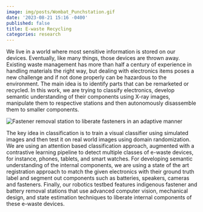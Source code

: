 ```yaml
---
image: img/posts/Wombat_Punchstation.gif
date: '2023-08-21 15:16 -0400'
published: false
title: E-waste Recycling
categories: research
---
```

We live in a world where most sensitive information is stored on our devices. Eventually, like many things, those devices are thrown away. Existing waste management has more than half a century of experience in handling materials the right way, but dealing with electronics items poses a new challenge and if not done properly can be hazardous to the environment. The main idea is to identify parts that can be remarketed or recycled. In this work, we are trying to classify electronics, develop semantic understanding of their components using X-ray images, manipulate them to respective stations and then autonomously disassemble them to smaller components. 

![Fastener removal station to liberate fasteners in an adaptive manner]({{site.baseurl}}/img/posts/Wombat_Punchstation.gif)

The key idea in classification is to train a visual classifier using simulated images and then test it on real world images using domain randomization. We are using an attention based classification approach, augmented with a contrastive learning pipeline to detect multiple classes of e-waste devices, for instance, phones, tablets, and smart watches. For developing semantic understanding of the internal components, we are using a state of the art registration approach to match the given electronics with their ground truth label and segment out components such as batteries, speakers, cameras and fasteners. Finally, our robotics testbed features indigenous fastener and battery removal stations that use advanced computer vision, mechanical design, and state estimation techniques to liberate internal components of these e-waste devices. 
